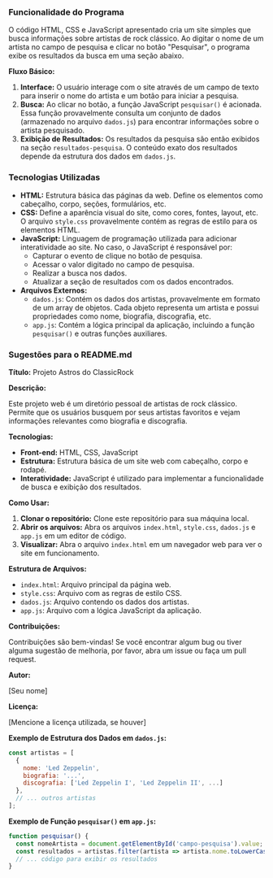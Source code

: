 
### Funcionalidade do Programa

O código HTML, CSS e JavaScript apresentado cria um site simples que busca informações sobre artistas de rock clássico. Ao digitar o nome de um artista no campo de pesquisa e clicar no botão "Pesquisar", o programa exibe os resultados da busca em uma seção abaixo.

**Fluxo Básico:**

1. **Interface:** O usuário interage com o site através de um campo de texto para inserir o nome do artista e um botão para iniciar a pesquisa.
2. **Busca:** Ao clicar no botão, a função JavaScript `pesquisar()` é acionada. Essa função provavelmente consulta um conjunto de dados (armazenado no arquivo `dados.js`) para encontrar informações sobre o artista pesquisado.
3. **Exibição de Resultados:** Os resultados da pesquisa são então exibidos na seção `resultados-pesquisa`. O conteúdo exato dos resultados depende da estrutura dos dados em `dados.js`.

### Tecnologias Utilizadas

* **HTML:** Estrutura básica das páginas da web. Define os elementos como cabeçalho, corpo, seções, formulários, etc.
* **CSS:** Define a aparência visual do site, como cores, fontes, layout, etc. O arquivo `style.css` provavelmente contém as regras de estilo para os elementos HTML.
* **JavaScript:** Linguagem de programação utilizada para adicionar interatividade ao site. No caso, o JavaScript é responsável por:
    * Capturar o evento de clique no botão de pesquisa.
    * Acessar o valor digitado no campo de pesquisa.
    * Realizar a busca nos dados.
    * Atualizar a seção de resultados com os dados encontrados.
* **Arquivos Externos:**
    * `dados.js`: Contém os dados dos artistas, provavelmente em formato de um array de objetos. Cada objeto representa um artista e possui propriedades como nome, biografia, discografia, etc.
    * `app.js`: Contém a lógica principal da aplicação, incluindo a função `pesquisar()` e outras funções auxiliares.

### Sugestões para o README.md

**Título:** Projeto Astros do ClassicRock

**Descrição:**

Este projeto web é um diretório pessoal de artistas de rock clássico. Permite que os usuários busquem por seus artistas favoritos e vejam informações relevantes como biografia e discografia.

**Tecnologias:**

* **Front-end:** HTML, CSS, JavaScript
* **Estrutura:** Estrutura básica de um site web com cabeçalho, corpo e rodapé.
* **Interatividade:** JavaScript é utilizado para implementar a funcionalidade de busca e exibição dos resultados.

**Como Usar:**

1. **Clonar o repositório:** Clone este repositório para sua máquina local.
2. **Abrir os arquivos:** Abra os arquivos `index.html`, `style.css`, `dados.js` e `app.js` em um editor de código.
3. **Visualizar:** Abra o arquivo `index.html` em um navegador web para ver o site em funcionamento.

**Estrutura de Arquivos:**

* `index.html`: Arquivo principal da página web.
* `style.css`: Arquivo com as regras de estilo CSS.
* `dados.js`: Arquivo contendo os dados dos artistas.
* `app.js`: Arquivo com a lógica JavaScript da aplicação.

**Contribuições:**

Contribuições são bem-vindas! Se você encontrar algum bug ou tiver alguma sugestão de melhoria, por favor, abra um issue ou faça um pull request.

**Autor:**

[Seu nome]

**Licença:**

[Mencione a licença utilizada, se houver]

**Exemplo de Estrutura dos Dados em `dados.js`:**

```javascript
const artistas = [
  {
    nome: 'Led Zeppelin',
    biografia: '...',
    discografia: ['Led Zeppelin I', 'Led Zeppelin II', ...]
  },
  // ... outros artistas
];
```

**Exemplo de Função `pesquisar()` em `app.js`:**

```javascript
function pesquisar() {
  const nomeArtista = document.getElementById('campo-pesquisa').value;
  const resultados = artistas.filter(artista => artista.nome.toLowerCase().includes(nomeArtista.toLowerCase()));
  // ... código para exibir os resultados
}
```


